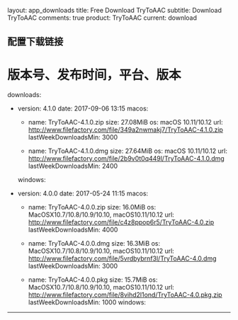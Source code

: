 layout: app_downloads
title: Free Download TryToAAC
subtitle: Download TryToAAC
comments: true
product: TryToAAC
current: download

## 配置下载链接
# 版本号、发布时间，平台、版本
downloads:
  - version: 4.1.0
    date: 2017-09-06 13:15
    macos:
      - name: TryToAAC-4.1.0.zip
        size: 27.08MiB
        os: macOS 10.11/10.12
        url: http://www.filefactory.com/file/349a2nwmakj7/TryToAAC-4.1.0.zip
        lastWeekDownloadsMin: 3000

      - name: TryToAAC-4.1.0.dmg
        size: 27.64MiB
        os: macOS 10.11/10.12
        url: http://www.filefactory.com/file/2b9v0t0q449l/TryToAAC-4.1.0.dmg
        lastWeekDownloadsMin: 2400

    windows:
 
  - version: 4.0.0
    date: 2017-05-24 11:15
    macos:
      - name: TryToAAC-4.0.0.zip
        size: 16.0MiB
        os: MacOSX10.7/10.8/10.9/10.10, macOS10.11/10.12
        url: http://www.filefactory.com/file/c4z8ppop6r5/TryToAAC-4.0.zip
        lastWeekDownloadsMin: 4000

      - name: TryToAAC-4.0.0.dmg
        size: 16.3MiB
        os: MacOSX10.7/10.8/10.9/10.10, macOS10.11/10.12
        url: http://www.filefactory.com/file/5vrdbybrnf3l/TryToAAC-4.0.dmg
        lastWeekDownloadsMin: 3000

      - name: TryToAAC-4.0.0.pkg
        size: 15.7MiB
        os: MacOSX10.7/10.8/10.9/10.10, macOS10.11/10.12
        url: http://www.filefactory.com/file/8vihd2l1ond/TryToAAC-4.0.pkg.zip
        lastWeekDownloadsMin: 1000
    windows:

---